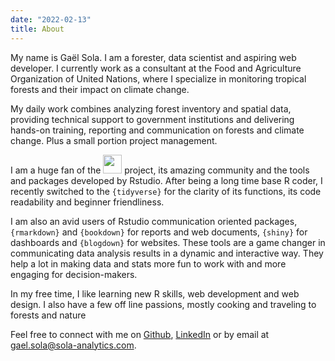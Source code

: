 ```yaml
---
date: "2022-02-13"
title: About
---
```


<span class="first-letter">M</span>y name is Gaël Sola. I am a forester, data scientist and aspiring web developer. I currently work as a consultant at the Food and Agriculture Organization of United Nations, where I specialize in monitoring tropical forests and their impact on climate change. 

My daily work combines analyzing forest inventory and spatial data, providing technical support to government institutions and delivering hands-on training, reporting and communication on forests and climate change. Plus a small portion project management.

I am a huge fan of the [<img src="https://www.r-project.org/logo/Rlogo.svg" width=30px>](https://www.r-project.org/) project, its amazing community and the tools and packages developed by Rstudio. After being a long time base R coder, I recently switched to the `{tidyverse}` for the clarity of its functions, its code readability and beginner friendliness. 

I am also an avid users of Rstudio communication oriented packages, `{rmarkdown}` and `{bookdown}` for reports and web documents, `{shiny}` for dashboards and `{blogdown}` for websites. These tools are a game changer in communicating data analysis results in a dynamic and interactive way. They help a lot in making data and stats more fun to work with and more engaging for decision-makers.

In my free time, I like learning new R skills, web development and web design. I also have a few off line passions, mostly cooking and traveling to forests and nature <i class="fa-solid fa-mountain"></i> <i class="fa-solid fa-person-hiking"></i> <i class="fa-solid fa-campground"></i>

Feel free to connect with me on [Github<i class='fa-solid fa-arrow-up-right-from-square fa-2xs'></i>](https://github.com/gaelso), [LinkedIn<i class='fa-solid fa-arrow-up-right-from-square fa-2xs'></i>](https://www.linkedin.com/in/gaelsola/) or by email at [gael.sola@sola-analytics.com](mailto:gael.sola@sola-analytics.com).

